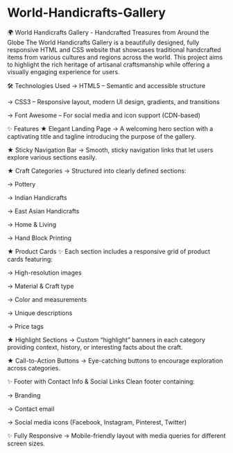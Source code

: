# World-Handicrafts-Gallery
🌍 World Handicrafts Gallery - Handcrafted Treasures from Around the Globe
The World Handicrafts Gallery is a beautifully designed, fully responsive HTML and CSS website that showcases traditional handcrafted items from various cultures and regions across the world. This project aims to highlight the rich heritage of artisanal craftsmanship while offering a visually engaging experience for users.

🛠️ Technologies Used
→ HTML5 – Semantic and accessible structure

→ CSS3 – Responsive layout, modern UI design, gradients, and transitions

→ Font Awesome – For social media and icon support (CDN-based)

✨ Features
★ Elegant Landing Page
→ A welcoming hero section with a captivating title and tagline introducing the purpose of the gallery.

★ Sticky Navigation Bar
→ Smooth, sticky navigation links that let users explore various sections easily.

★ Craft Categories
→ Structured into clearly defined sections:

→ Pottery

→ Indian Handicrafts

→ East Asian Handicrafts

→ Home & Living

→ Hand Block Printing

★ Product Cards
✨ Each section includes a responsive grid of product cards featuring:

→ High-resolution images

→ Material & Craft type

→ Color and measurements

→ Unique descriptions

→ Price tags

★ Highlight Sections
→ Custom “highlight” banners in each category providing context, history, or interesting facts about the craft.

★ Call-to-Action Buttons
→ Eye-catching buttons to encourage exploration across categories.

✨ Footer with Contact Info & Social Links
 Clean footer containing:

→ Branding

→ Contact email

→ Social media icons (Facebook, Instagram, Pinterest, Twitter)

✨ Fully Responsive
→ Mobile-friendly layout with media queries for different screen sizes.


